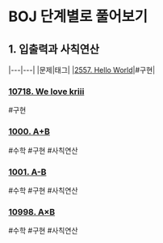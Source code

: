 # BOJ 단계별로 풀어보기

## 1. 입출력과 사칙연산

|---|---|
|문제|태그|
|[2557. Hello World](https://boj.kr/2557)|\#구현|

### [10718. We love kriii](https://boj.kr/10718)
\#구현

### [1000. A+B](https://boj.kr/1000)
\#수학 \#구현 \#사칙연산

### [1001. A-B](https://boj.kr/1001)
\#수학 \#구현 \#사칙연산

### [10998. A×B](https://boj.kr/10998)
\#수학 \#구현 \#사칙연산

